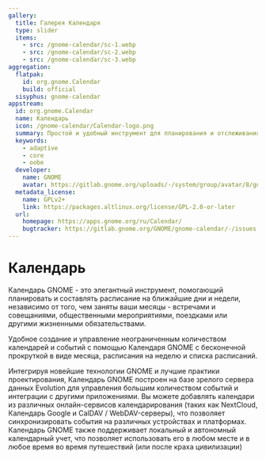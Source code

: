 ```yaml
---
gallery:
  title: Галерея Календаря
  type: slider
  items:
    - src: /gnome-calendar/sc-1.webp
    - src: /gnome-calendar/sc-2.webp
    - src: /gnome-calendar/sc-3.webp
aggregation:
  flatpak:
    id: org.gnome.Calendar
    build: official
  sisyphus: gnome-calendar
appstream:
  id: org.gnome.Calendar
  name: Календарь
  icon: /gnome-calendar/Calendar-logo.png
  summary: Простой и удобный инструмент для планирования и отслеживания расписания.
  keywords:
    - adaptive
    - core
    - oobe
  developer:
    name: GNOME
    avatar: https://gitlab.gnome.org/uploads/-/system/group/avatar/8/gnomelogo.png?width=48
  metadata_license:
    name: GPLv2+
    link: https://packages.altlinux.org/license/GPL-2.0-or-later
  url:
    homepage: https://apps.gnome.org/ru/Calendar/
    bugtracker: https://gitlab.gnome.org/GNOME/gnome-calendar/-/issues
---
```


# Календарь

Календарь GNOME - это элегантный инструмент, помогающий планировать и составлять расписание на ближайшие дни и недели, независимо от того, чем заняты ваши месяцы - встречами и совещаниями, общественными мероприятиями, поездками или другими жизненными обязательствами.

Удобное создание и управление неограниченным количеством календарей и событий с помощью Календаря GNOME с бесконечной прокруткой в виде месяца, расписания на неделю и списка расписаний.

Интегрируя новейшие технологии GNOME и лучшие практики проектирования, Календарь GNOME построен на базе зрелого сервера данных Evolution для управления большим количеством событий и интеграции с другими приложениями. Вы можете добавлять календари из различных онлайн-сервисов календарирования (таких как NextCloud, Календарь Google и CalDAV / WebDAV-серверы), что позволяет синхронизировать события на различных устройствах и платформах. Календарь GNOME также поддерживает локальный и автономный календарный учет, что позволяет использовать его в любом месте и в любое время во время путешествий (или после краха цивилизации)
<AGWGallery />

<!--@include: @apps/_parts/install/content-repo.md-->
<!--@include: @apps/_parts/install/content-flatpak.md-->
